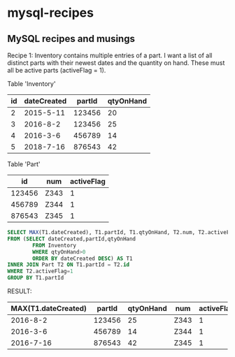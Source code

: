 # mysql-recipes
MySQL recipes and musings
---
Recipe 1: Inventory contains multiple entries of a part. I want a list of all distinct parts with their newest dates and the quantity on hand.
These must all be active parts (activeFlag = 1).

Table 'Inventory'

| id   | dateCreated   | partId   | qtyOnHand  |
| ---- | ------------- | -------- | ---------- |
| 2    | 2015-5-11     | 123456   | 20         |
| 3    | 2016-8-2      | 123456   | 25         |
| 4    | 2016-3-6      | 456789   | 14         |
| 5    | 2018-7-16     | 876543   | 42         |

Table 'Part'

| id     | num  | activeFlag |
| ------ | ---- | ---------- |
| 123456 | Z343 | 1          |
| 456789 | Z344 | 1          |
| 876543 | Z345 | 1          |

```sql
SELECT MAX(T1.dateCreated), T1.partId, T1.qtyOnHand, T2.num, T2.activeFlag
FROM (SELECT dateCreated,partId,qtyOnHand 
		FROM Inventory 
		WHERE qtyOnHand>0 
        ORDER BY dateCreated DESC) AS T1
INNER JOIN Part T2 ON T1.partId = T2.id
WHERE T2.activeFlag=1
GROUP BY T1.partId
```

RESULT:

| MAX(T1.dateCreated) | partId | qtyOnHand | num   | activeFlag |
| ------------------- | ------ | --------- | ----- | ---------- |
| 2016-8-2            | 123456 | 25        | Z343  | 1          |
| 2016-3-6            | 456789 | 14        | Z344  | 1          |
| 2016-7-16           | 876543 | 42        | Z345  | 1          |
